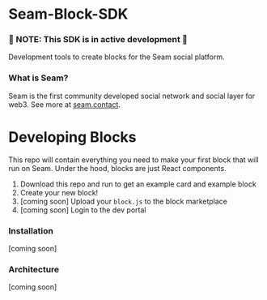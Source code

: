 # Seam-Block-SDK
### 🚧 NOTE: This SDK is in active development 🚧
Development tools to create blocks for the Seam social platform.

### What is Seam?
Seam is the first community developed social network and social layer for web3. See more at [seam.contact](www.seam.contact).

# Developing Blocks
This repo will contain everything you need to make your first block that will run on Seam. Under the hood, blocks are just React components.

1. Download this repo and run to get an example card and example block
2. Create your new block!
3. [coming soon] Upload your `block.js` to the block marketplace
4. [coming soon] Login to the dev portal 

### Installation
[coming soon]

### Architecture
[coming soon]
